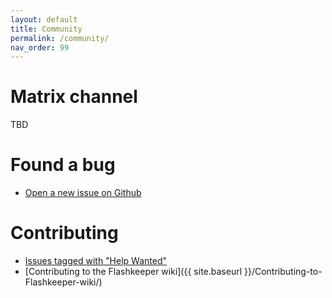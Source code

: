 ```yaml
---
layout: default
title: Community
permalink: /community/
nav_order: 99
---
```


Matrix channel
===
TBD

Found a bug
===

* [Open a new issue on Github](https://github.com/tlaurion/flashkeeper/issues)

Contributing
====

* [Issues tagged with "Help Wanted"](https://github.com/tlaurion/flashkeeper/labels/help%20wanted)
* [Contributing to the Flashkeeper wiki]({{ site.baseurl }}/Contributing-to-Flashkeeper-wiki/)
